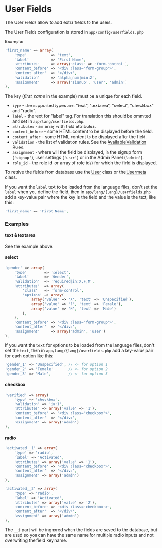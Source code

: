 # User Fields

The User Fields allow to add extra fields to the users.

The User Fields configuration is stored in `app/config/userfields.php`.

Example:

```php
'first_name' => array(
    'type'           => 'text',
    'label'          => 'First Name',
    'attributes'     => array('class' => 'form-control'),
    'content_before' => '<div class="form-group">',
    'content_after'  => '</div>',
    'validation'     => 'alpha_num|min:2',
    'assignment'     => array('signup', 'user', 'admin')
),
```

The key (_first_name_ in the example) must be a unique for each field.

- `type` - the supported types are: "text", "textarea", "select", "checkbox" and "radio".
- `label` - the text for "label" tag. For translation this should be ommited and set in `app/lang/userfields.php`.
- `attributes` - an array with field attributes.
- `content_before` - some HTML content to be displayed before the field.
- `content_after` - some HTML content to be displayed after the field.
- `validation` - the list of validation rules. See the [Available Validation Rules](validation.md#available-validation-rules).
- `assignment` - where will the field be displayed, in the signup form (`'signup'`), user settings (`'user'`) or in the Admin Panel (`'admin'`).
- `role_id` - the role id (or array of role ids) for which the field is displayed.

To retrive the fields from database use the [User](user.md) class or the [Usermeta](usermeta.md) class.

If you want the `label` text to be loaded from the language files, don't set the `label` when you define the field, then in `app/lang/{lang}/userfields.php` add a key-value pair where the key is the field and the value is the text, like this:
    
```php
'first_name' => 'First Name',
```

### Examples

#### text & textarea
See the example above.

#### select

```php
'gender' => array(
    'type'        => 'select',
    'label'       => 'Gender',
    'validation'  => 'required|in:X,F,M',
    'attributes'  => array(
        'class'   => 'form-control', 
        'options' => array(
            array('value' => 'X', 'text' => 'Unspecified'),
            array('value' => 'F', 'text' => 'Female'),
            array('value' => 'M', 'text' => 'Male')
        ),
    ),
    'content_before' => '<div class="form-group">',
    'content_after'  => '</div>',
    'assignment'     => array('admin', 'user')
),
```

If you want the `text` for options to be loaded from the language files, don't set the `text`, then in `app/lang/{lang}/userfields.php` add a key-value pair for each option like this:

```php    
'gender_1' => 'Unspecified', // <- for option 1
'gender_2' => 'Female',      // <- for option 2
'gender_3' => 'Male',        // <- for option 3
```

#### checkbox

```php
'verified' => array(
    'type' => 'checkbox',
    'validation' => 'in:1',
    'attributes' => array('value' => '1'),
    'content_before' => '<div class="checkbox">',
    'content_after'  => '</div>',
    'assignment' => array('admin')
),
```

#### radio

```php
'activated__1' => array(
    'type' => 'radio',
    'label' => 'Activated',
    'attributes' => array('value' => '1'),
    'content_before' => '<div class="checkbox">',
    'content_after'  => '</div>',
    'assignment' => array('admin')
),

'activated__2' => array(
    'type' => 'radio',
    'label' => 'Activated',
    'attributes' => array('value' => '2'),
    'content_before' => '<div class="checkbox">',
    'content_after'  => '</div>',
    'assignment' => array('admin')
),
```

The `__i` part will be ingnored when the fields are saved to the database, but are used so you can have the same name for multiple radio inputs and not overwriting the field key name.
